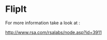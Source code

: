 FlipIt
======

For more information take a look at :

http://www.rsa.com/rsalabs/node.asp?id=3911



